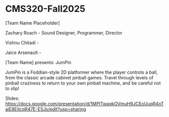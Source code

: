 # CMS320-Fall2025
[Team Name Placeholder]

Zachary Roach - Sound Designer, Programmer, Director

Vishnu Chitadi - 

Jaice Arsenault -



[Team Name] presents: 
JumPin

JumPin is a Foddian-style 2D platformer where the player controls a ball, from the classic arcade cabinet pinball games. Travel through levels of pinball craziness to return to your own pinball machine, and be careful not to slip!


Slides: https://docs.google.com/presentation/d/1MPlTwaqkOVmuH9JCEoUuqR4oTaiE8EitcqR47E-ESJs/edit?usp=sharing
